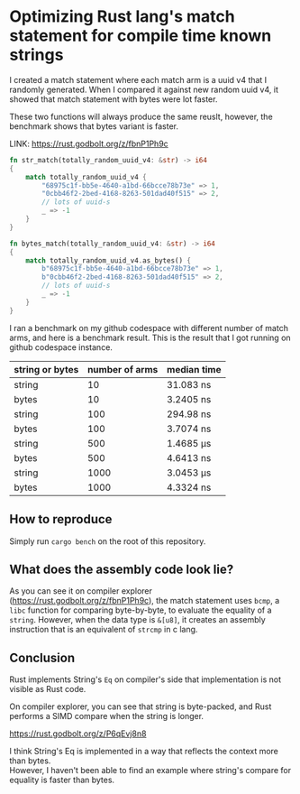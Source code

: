 # Optimizing Rust lang's match statement for compile time known strings

I created a match statement where each match arm is a uuid v4 that I randomly generated. When I compared it against new random uuid v4, it showed that match statement with bytes were lot faster.

These two functions will always produce the same reuslt, however, the benchmark shows that bytes variant is faster.

LINK: <https://rust.godbolt.org/z/fbnP1Ph9c>

```rust
fn str_match(totally_random_uuid_v4: &str) -> i64
{
    match totally_random_uuid_v4 {
        "68975c1f-bb5e-4640-a1bd-66bcce78b73e" => 1,
        "0cbb46f2-2bed-4168-8263-501dad40f515" => 2,
        // lots of uuid-s
        _ => -1
    }
}

fn bytes_match(totally_random_uuid_v4: &str) -> i64
{
    match totally_random_uuid_v4.as_bytes() {
        b"68975c1f-bb5e-4640-a1bd-66bcce78b73e" => 1,
        b"0cbb46f2-2bed-4168-8263-501dad40f515" => 2,
        // lots of uuid-s
        _ => -1
    }
}
```

I ran a benchmark on my github codespace with different number of match arms, and here is a benchmark result.
This is the result that I got running on github codespace instance.  

| string or bytes | number of arms | median time |
| --------------- | -------------- | ----------- |
| string          | 10             | 31.083 ns   |
| bytes           | 10             | 3.2405 ns   |
| string          | 100            | 294.98 ns   |
| bytes           | 100            | 3.7074 ns   |
| string          | 500            | 1.4685 µs   |
| bytes           | 500            | 4.6413 ns   |
| string          | 1000           | 3.0453 µs   |
| bytes           | 1000           | 4.3324 ns   |

## How to reproduce

Simply run `cargo bench` on the root of this repository.

## What does the assembly code look lie?  

As you can see it on compiler explorer (<https://rust.godbolt.org/z/fbnP1Ph9c>), the match statement uses `bcmp`, a `libc` function for comparing byte-by-byte, to evaluate the equality of a `string`. However, when the data type is `&[u8]`, it creates an assembly instruction that is an equivalent of `strcmp` in c lang.

## Conclusion

Rust implements String's `Eq` on compiler's side that implementation is not visible as Rust code.

On compiler explorer, you can see that string is byte-packed, and Rust performs a SIMD compare when the string is longer.

<https://rust.godbolt.org/z/P6qEvj8n8>

I think String's Eq is implemented in a way that reflects the context more than bytes.  
However, I haven't been able to find an example where string's compare for equality is faster than bytes.
